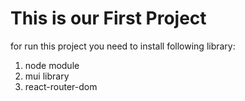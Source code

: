 # This is our First Project

for run this project you need to install following library:
1. node module 
2. mui library
3. react-router-dom